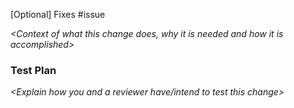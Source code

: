 [Optional]
Fixes #issue

*<Context of what this change does, why it is needed and how it is accomplished>*

### Test Plan
*<Explain how you and a reviewer have/intend to test this change>*
